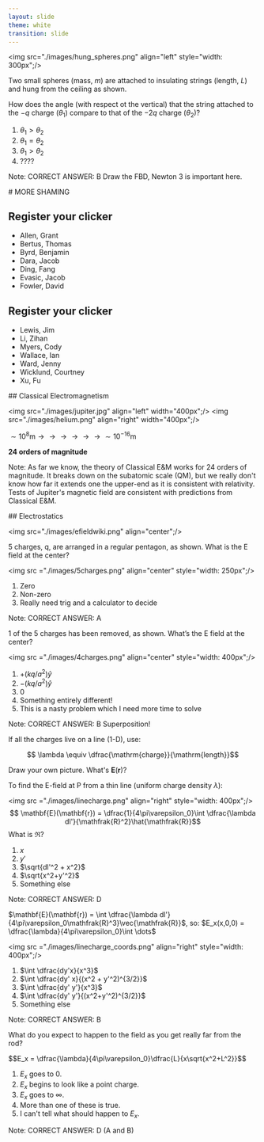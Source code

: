 ```yaml
---
layout: slide
theme: white
transition: slide
---
```


<section data-markdown>

<img src="./images/hung_spheres.png" align="left" style="width: 300px";/>

Two small spheres (mass, $m$) are attached to insulating strings (length, $L$) and hung from the ceiling as shown.

How does the angle (with respect ot the vertical) that the string attached to the $-q$ charge ($\theta_1$) compare to that of the $-2q$ charge ($\theta_2$)?

1. $\theta_1 > \theta_2$
2. $\theta_1 = \theta_2$
3. $\theta_1 > \theta_2$
4. ????

Note:
CORRECT ANSWER: B
Draw the FBD, Newton 3 is important here.

</section>


<section data-markdown>
# MORE SHAMING
</section>

<section data-markdown>

## Register your clicker

* Allen, Grant
* Bertus, Thomas
* Byrd, Benjamin
* Dara, Jacob
* Ding, Fang
* Evasic, Jacob
* Fowler, David

</section>

<section data-markdown>

## Register your clicker

* Lewis, Jim
* Li, Zihan
* Myers, Cody
* Wallace, Ian
* Ward, Jenny
* Wicklund, Courtney
* Xu, Fu

</section>

<section data-markdown>
## Classical Electromagnetism

<img src="./images/jupiter.jpg" align="left" width="400px";/>
<img src="./images/helium.png" align="right" width="400px";/>

$\sim 10^8\mathrm{m} \longrightarrow \longrightarrow \longrightarrow\longrightarrow\longrightarrow\longrightarrow \sim 10^{-16}\mathrm{m}$

**24 orders of magnitude**

Note: As far we know, the theory of Classical E&M works for 24 orders of magnitude. It breaks down on the subatomic scale (QM), but we really don't know how far it extends one the upper-end as it is consistent with relativity. Tests of Jupiter's magnetic field are consistent with predictions from Classical E&M.

</section>

<section data-markdown>
## Electrostatics

<img src="./images/efieldwiki.png" align="center";/>
</section>

<section data-markdown>

5 charges, q, are arranged in a regular pentagon, as shown.
What is the E field at the center?

<img src ="./images/5charges.png" align="center" style="width: 250px";/>

1. Zero
2. Non-zero
3. Really need trig and a calculator to decide

Note:
CORRECT ANSWER: A
</section>

<section data-markdown>

1 of the 5 charges has been removed, as shown. What’s the E field at the center?

<img src ="./images/4charges.png" align="center" style="width: 400px";/>

1. $+(kq/a^2)\hat{y}$
2. $-(kq/a^2)\hat{y}$
3. 0
4. Something entirely different!
5. This is a nasty problem which I need more time to solve

Note:
CORRECT ANSWER:  B
Superposition!

</section>

<section data-markdown>

If all the charges live on a line (1-D), use:

$$ \lambda \equiv \dfrac{\mathrm{charge}}{\mathrm{length}}$$

Draw your own picture. What's $\mathbf{E}(\mathbf{r})$?

</section>

<section data-markdown>

To find the E-field at P from a thin line (uniform charge density $\lambda$):

<img src ="./images/linecharge.png" align="right" style="width: 400px";/>
$$ \mathbf{E}(\mathbf{r}) = \dfrac{1}{4\pi\varepsilon_0}\int \dfrac{\lambda dl'}{\mathfrak{R}^2}\hat{\mathfrak{R}}$$
What is $\mathfrak{R}$?

1. $x$
2. $y'$
3. $\sqrt{dl'^2 + x^2}$
4. $\sqrt{x^2+y'^2}$
5. Something else

Note:
CORRECT ANSWER: D

</section>

<section data-markdown>

$\mathbf{E}(\mathbf{r}) = \int \dfrac{\lambda dl'}{4\pi\varepsilon_0\mathfrak{R}^3}\vec{\mathfrak{R}}$, so: $E_x(x,0,0) = \dfrac{\lambda}{4\pi\varepsilon_0}\int \dots$

<img src ="./images/linecharge_coords.png" align="right" style="width: 400px";/>

1. $\int \dfrac{dy'x}{x^3}$
2. $\int \dfrac{dy' x}{(x^2 + y'^2)^{3/2}}$
3. $\int \dfrac{dy' y'}{x^3}$
4. $\int \dfrac{dy' y'}{(x^2+y'^2)^{3/2}}$
5. Something else

Note:
CORRECT ANSWER: B

</section>

<section data-markdown>

What do you expect to happen to the field as you get really far from the rod?

$$E_x = \dfrac{\lambda}{4\pi\varepsilon_0\}\dfrac{L}{x\sqrt{x^2+L^2}}$$

1. $E_x$ goes to 0.
2. $E_x$ begins to look like a point charge.
3. $E_x$ goes to $\infty$.
4. More than one of these is true.
5. I can't tell what should happen to $E_x$.

Note:
CORRECT ANSWER: D (A and B)

</section>

